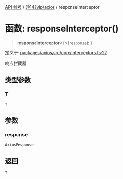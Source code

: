 [API 参考](../../../index.md) / [@142vip/axios](../index.md) / responseInterceptor

# 函数: responseInterceptor()

> **responseInterceptor**\<`T`\>(`response`): `T`

定义于: [packages/axios/src/core/interceptors.ts:22](https://github.com/142vip/core-x/blob/724c9f80a9f43d7639fb0f15c0381f9ca258849b/packages/axios/src/core/interceptors.ts#L22)

响应拦截器

## 类型参数

### T

`T`

## 参数

### response

`AxiosResponse`

## 返回

`T`
